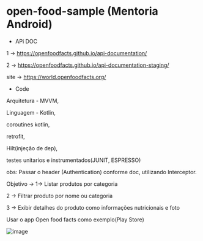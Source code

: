 # open-food-sample (Mentoria Android)

- APi DOC

1 -> https://openfoodfacts.github.io/api-documentation/

2 -> https://openfoodfacts.github.io/api-documentation-staging/

site -> https://world.openfoodfacts.org/


- Code

Arquitetura - MVVM,

Linguagem - Kotlin,

coroutines kotlin,

retrofit,

Hilt(injeção de dep),

testes unitarios e instrumentados(JUNIT, ESPRESSO)

obs: Passar o header (Authentication) conforme doc, utilizando Interceptor.


Objetivo ->
1-> Listar produtos por categoria

2 -> Filtrar produto por nome ou categoria

3 -> Exibir detalhes do produto como informações nutricionais e foto


Usar o app Open food facts como exemplo(Play Store)

![image](https://user-images.githubusercontent.com/54336852/180322603-45e954f1-e64f-4406-97e5-b79abcb6cc2a.png)
